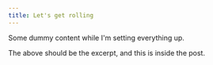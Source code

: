 ```yaml
---
title: Let's get rolling
---
```

Some dummy content while I'm setting everything up.

The above should be the excerpt, and this is inside the post.